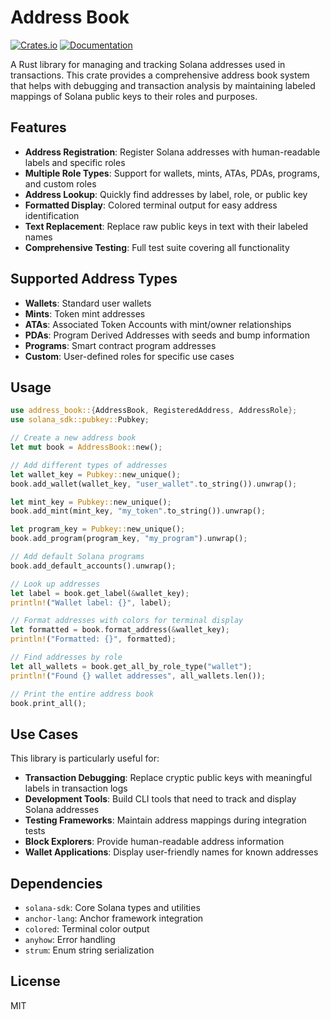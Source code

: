 # Address Book

[![Crates.io](https://img.shields.io/crates/v/address-book.svg)](https://crates.io/crates/address-book)
[![Documentation](https://docs.rs/address-book/badge.svg)](https://docs.rs/address-book)

A Rust library for managing and tracking Solana addresses used in transactions. This crate provides a comprehensive address book system that helps with debugging and transaction analysis by maintaining labeled mappings of Solana public keys to their roles and purposes.

## Features

- **Address Registration**: Register Solana addresses with human-readable labels and specific roles
- **Multiple Role Types**: Support for wallets, mints, ATAs, PDAs, programs, and custom roles
- **Address Lookup**: Quickly find addresses by label, role, or public key
- **Formatted Display**: Colored terminal output for easy address identification
- **Text Replacement**: Replace raw public keys in text with their labeled names
- **Comprehensive Testing**: Full test suite covering all functionality

## Supported Address Types

- **Wallets**: Standard user wallets
- **Mints**: Token mint addresses
- **ATAs**: Associated Token Accounts with mint/owner relationships
- **PDAs**: Program Derived Addresses with seeds and bump information
- **Programs**: Smart contract program addresses
- **Custom**: User-defined roles for specific use cases

## Usage

```rust
use address_book::{AddressBook, RegisteredAddress, AddressRole};
use solana_sdk::pubkey::Pubkey;

// Create a new address book
let mut book = AddressBook::new();

// Add different types of addresses
let wallet_key = Pubkey::new_unique();
book.add_wallet(wallet_key, "user_wallet".to_string()).unwrap();

let mint_key = Pubkey::new_unique();
book.add_mint(mint_key, "my_token".to_string()).unwrap();

let program_key = Pubkey::new_unique();
book.add_program(program_key, "my_program").unwrap();

// Add default Solana programs
book.add_default_accounts().unwrap();

// Look up addresses
let label = book.get_label(&wallet_key);
println!("Wallet label: {}", label);

// Format addresses with colors for terminal display
let formatted = book.format_address(&wallet_key);
println!("Formatted: {}", formatted);

// Find addresses by role
let all_wallets = book.get_all_by_role_type("wallet");
println!("Found {} wallet addresses", all_wallets.len());

// Print the entire address book
book.print_all();
```

## Use Cases

This library is particularly useful for:

- **Transaction Debugging**: Replace cryptic public keys with meaningful labels in transaction logs
- **Development Tools**: Build CLI tools that need to track and display Solana addresses
- **Testing Frameworks**: Maintain address mappings during integration tests
- **Block Explorers**: Provide human-readable address information
- **Wallet Applications**: Display user-friendly names for known addresses

## Dependencies

- `solana-sdk`: Core Solana types and utilities
- `anchor-lang`: Anchor framework integration
- `colored`: Terminal color output
- `anyhow`: Error handling
- `strum`: Enum string serialization

## License

MIT
